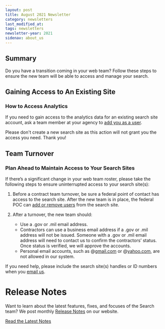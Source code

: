 ```yaml
---
layout: post
title: August 2021 Newsletter
category: newsletters
last_modified_at: 
tags: newsletters
newsletter-year: 2021
sidenav: about_us
---
```


## Summary
Do you have a transition coming in your web team? Follow these steps to ensure the new team will be able to access and manage your search.

##  Gaining Access to An Existing Site
### How to Access Analytics

If you need to gain access to the analytics data for an existing search site account, ask a team member at your agency to [add you as a user](https://search.gov/manual/users.html?utm_campaign=Search.gov%20Newsletter&utm_source=hs_email&utm_medium=email&_hsenc=p2ANqtz--FaF_rXTvCis-9LSjmV5KNI3Utxhwnkp4z9_Y9Ae74R6B85Na9bi_w_U2ijostFvCEL_v7).

Please don't create a new search site as this action will not grant you the access you need. Thank you!

## Team Turnover
### Plan Ahead to Maintain Access to Your Search Sites

If there’s a significant change in your web team roster, please take the following steps to ensure uninterrupted access to your search site(s):

1.  Before a contract team turnover, be sure a federal point of contact has access to the search site. After the new team is in place, the federal POC can [add or remove users](https://search.gov/manual/users.html) from the search site.
2.  After a turnover, the new team should:

    *   Use a .gov or .mil email address.
    *   Contractors can use a business email address if a .gov or .mil address will not be issued. Someone with a .gov or .mil email address will need to contact us to confirm the contractors’ status. Once status is verified, we will approve the accounts.
    *   Personal email accounts, such as @[gmail.com](http://gmail.com/) or @[yahoo.com](http://yahoo.com/), are not allowed in our system.

If you need help, please include the search site(s) handles or ID numbers when you [email us](mailto:search@gsa.gov).

Release Notes
=============

Want to learn about the latest features, fixes, and focuses of the Search team? We post monthly [Release Notes](https://search.gov/about/updates/releases/) on our website.

[Read the Latest Notes](https://search.gov/about/updates/releases/july-2021.html)
